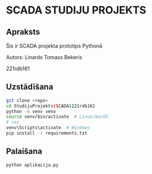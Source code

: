 # SCADA STUDIJU PROJEKTS

## Apraksts
Šis ir SCADA projekta prototips Pythonā

Autors: Linards Tomass Bekeris

221rdb161
## Uzstādīšana
```bash
git clone <repo>
cd StudijuProjekts(SCADA)221rdb161
python -m venv venv
source venv/bin/activate  # Linux/macOS
# vai
venv\Scripts\activate  # Windows
pip install -r requirements.txt
```

## Palaišana
```bash
python aplikacija.py
```
